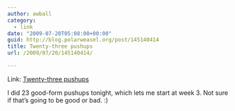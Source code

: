 ```yaml
---
author: awball
category:
  - link
date: "2009-07-20T05:08:00+00:00"
guid: http://blog.polarweasel.org/post/145140414
title: Twenty-three pushups
url: /2009/07/20/145140414/

---
```

Link: [Twenty-three pushups](http://hundredpushups.com/test.html)

I did 23 good-form pushups tonight, which lets me start at week 3. Not sure if that’s going to be good or bad. :)
